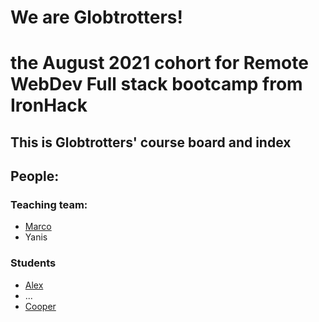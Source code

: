 # We are Globtrotters!
# the August 2021 cohort for Remote WebDev Full stack bootcamp from IronHack

## This is Globtrotters' course board and index

## People:
### Teaching team:
- [Marco](github.com/marco-ih-bcn)
- Yanis

### Students
- [Alex](https://github.com/AlexVascon/Globtrotters/edit/main/README.md)
- ...
- [Cooper](https://github.com/Coops023)
